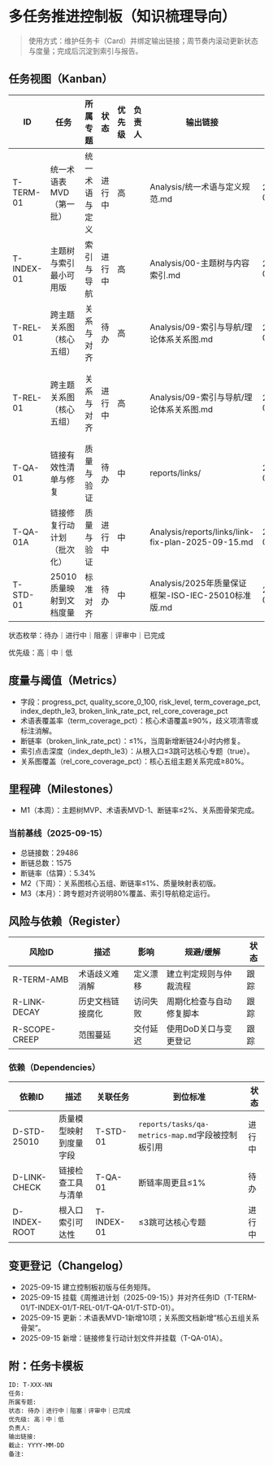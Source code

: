 # 多任务推进控制板（知识梳理导向）

> 使用方式：维护任务卡（Card）并绑定输出链接；周节奏内滚动更新状态与度量；完成后沉淀到索引与报告。

## 任务视图（Kanban）

| ID | 任务 | 所属专题 | 状态 | 优先级 | 负责人 | 输出链接 | 截止 | 备注 |
|---|---|---|---|---|---|---|---|---|
| T-TERM-01 | 统一术语表MVD（第一批） | 统一术语与定义 | 进行中 | 高 | | Analysis/统一术语与定义规范.md | 2025-09-19 | 先覆盖高频核心术语 |
| T-INDEX-01 | 主题树与索引最小可用版 | 索引与导航 | 进行中 | 高 | | Analysis/00-主题树与内容索引.md | 2025-09-18 | 直达关键专题与跨链路 |
| T-REL-01 | 跨主题关系图（核心五组） | 关系与对齐 | 待办 | 高 | | Analysis/09-索引与导航/理论体系关系图.md | 2025-09-22 | 选核心断裂点优先 |
| T-REL-01 | 跨主题关系图（核心五组） | 关系与对齐 | 进行中 | 高 | | Analysis/09-索引与导航/理论体系关系图.md | 2025-09-22 | 已补充“核心五组关系骨架” |
| T-QA-01 | 链接有效性清单与修复 | 质量与验证 | 待办 | 中 | | reports/links/ | 2025-09-20 | 目标≥99%有效 |
| T-QA-01A | 链接修复行动计划（批次化） | 质量与验证 | 进行中 | 中 | | Analysis/reports/links/link-fix-plan-2025-09-15.md | 2025-09-20 | 批次记录与度量回填 |
| T-STD-01 | 25010质量映射到文档度量 | 标准对齐 | 待办 | 中 | | Analysis/2025年质量保证框架-ISO-IEC-25010标准版.md | 2025-09-21 | 与周报联动 |

状态枚举：待办｜进行中｜阻塞｜评审中｜已完成

优先级：高｜中｜低

## 度量与阈值（Metrics）

- 字段：progress_pct, quality_score_0_100, risk_level, term_coverage_pct, index_depth_le3, broken_link_rate_pct, rel_core_coverage_pct
- 术语表覆盖率（term_coverage_pct）：核心术语覆盖≥90%，歧义项清零或标注消解。
- 断链率（broken_link_rate_pct）：≤1%，当周新增断链24小时内修复。
- 索引点击深度（index_depth_le3）：从根入口≤3跳可达核心专题（true）。
- 关系图覆盖（rel_core_coverage_pct）：核心五组主题关系完成≥80%。

## 里程碑（Milestones）

- M1（本周）：主题树MVP、术语表MVD-1、断链率≤2%、关系图骨架完成。

### 当前基线（2025-09-15）

- 总链接数：29486
- 断链总数：1575
- 断链率（估算）：5.34%
- M2（下周）：关系图核心五组、断链率≤1%、质量映射表初版。
- M3（本月）：跨专题对齐说明80%覆盖、索引导航稳定运行。

## 风险与依赖（Register）

| 风险ID | 描述 | 影响 | 规避/缓解 | 状态 |
|---|---|---|---|---|
| R-TERM-AMB | 术语歧义难消解 | 定义漂移 | 建立判定规则与仲裁流程 | 跟踪 |
| R-LINK-DECAY | 历史文档链接腐化 | 访问失败 | 周期化检查与自动修复脚本 | 跟踪 |
| R-SCOPE-CREEP | 范围蔓延 | 交付延迟 | 使用DoD关口与变更登记 | 跟踪 |

### 依赖（Dependencies）

| 依赖ID | 描述 | 关联任务 | 到位标准 | 状态 |
|---|---|---|---|---|
| D-STD-25010 | 质量模型映射到度量字段 | T-STD-01 | `reports/tasks/qa-metrics-map.md`字段被控制板引用 | 进行中 |
| D-LINK-CHECK | 链接检查工具与清单 | T-QA-01 | 断链率周更且≤1% | 待办 |
| D-INDEX-ROOT | 根入口索引可达性 | T-INDEX-01 | ≤3跳可达核心专题 | 进行中 |

## 变更登记（Changelog）

- 2025-09-15 建立控制板初版与任务矩阵。
- 2025-09-15 挂载《周推进计划（2025-09-15）》并对齐任务ID（T-TERM-01/T-INDEX-01/T-REL-01/T-QA-01/T-STD-01）。
- 2025-09-15 更新：术语表MVD-1新增10项；关系图文档新增“核心五组关系骨架”。
- 2025-09-15 新增：链接修复行动计划文件并挂载（T-QA-01A）。

## 附：任务卡模板

```text
ID: T-XXX-NN
任务: 
所属专题: 
状态: 待办｜进行中｜阻塞｜评审中｜已完成
优先级: 高｜中｜低
负责人: 
输出链接: 
截止: YYYY-MM-DD
备注: 
```
